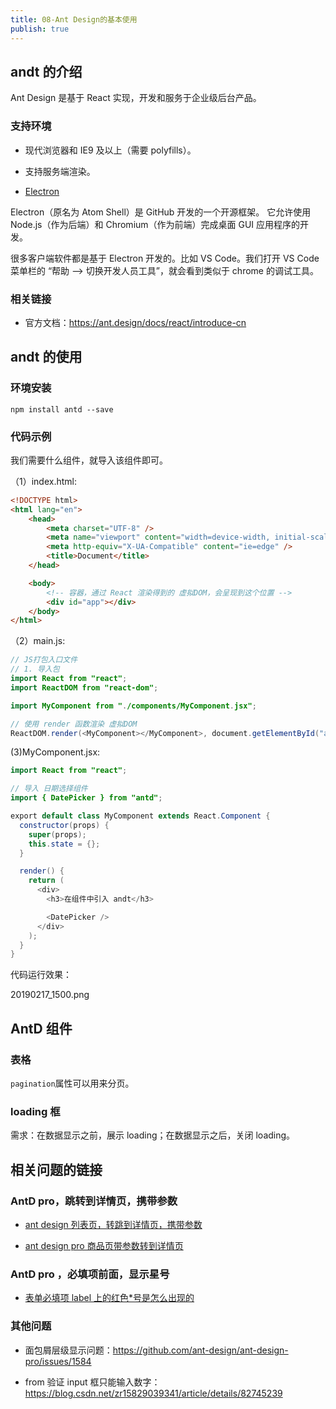 ```yaml
---
title: 08-Ant Design的基本使用
publish: true
---
```


## andt 的介绍

Ant Design 是基于 React 实现，开发和服务于企业级后台产品。

### 支持环境

- 现代浏览器和 IE9 及以上（需要 polyfills）。

- 支持服务端渲染。

- [Electron](https://electronjs.org/)

Electron（原名为 Atom Shell）是 GitHub 开发的一个开源框架。 它允许使用 Node.js（作为后端）和 Chromium（作为前端）完成桌面 GUI 应用程序的开发。

很多客户端软件都是基于 Electron 开发的。比如 VS Code。我们打开 VS Code 菜单栏的 “帮助 --> 切换开发人员工具”，就会看到类似于 chrome 的调试工具。

### 相关链接

- 官方文档：<https://ant.design/docs/react/introduce-cn>

## andt 的使用

### 环境安装

```
npm install antd --save
```

### 代码示例

我们需要什么组件，就导入该组件即可。

（1）index.html:

```html
<!DOCTYPE html>
<html lang="en">
	<head>
		<meta charset="UTF-8" />
		<meta name="viewport" content="width=device-width, initial-scale=1.0" />
		<meta http-equiv="X-UA-Compatible" content="ie=edge" />
		<title>Document</title>
	</head>

	<body>
		<!-- 容器，通过 React 渲染得到的 虚拟DOM，会呈现到这个位置 -->
		<div id="app"></div>
	</body>
</html>
```

（2）main.js:

```java
// JS打包入口文件
// 1. 导入包
import React from "react";
import ReactDOM from "react-dom";

import MyComponent from "./components/MyComponent.jsx";

// 使用 render 函数渲染 虚拟DOM
ReactDOM.render(<MyComponent></MyComponent>, document.getElementById("app"));

```

(3)MyComponent.jsx:

```java
import React from "react";

// 导入 日期选择组件
import { DatePicker } from "antd";

export default class MyComponent extends React.Component {
  constructor(props) {
    super(props);
    this.state = {};
  }

  render() {
    return (
      <div>
        <h3>在组件中引入 andt</h3>

        <DatePicker />
      </div>
    );
  }
}

```

代码运行效果：

20190217_1500.png

## AntD 组件

### 表格

`pagination`属性可以用来分页。

### loading 框

需求：在数据显示之前，展示 loading；在数据显示之后，关闭 loading。

## 相关问题的链接

### AntD pro，跳转到详情页，携带参数

- [ant design 列表页，转跳到详情页，携带参数](https://blog.csdn.net/u011613356/article/details/81505883)

- [ant design pro 商品页带参数转到详情页](https://blog.csdn.net/ws995339251/article/details/86771701)

### AntD pro ，必填项前面，显示星号

- [表单必填项 label 上的红色\*号是怎么出现的](https://github.com/ant-design/ant-design-pro/issues/2044)

### 其他问题

- 面包屑层级显示问题：<https://github.com/ant-design/ant-design-pro/issues/1584>

- from 验证 input 框只能输入数字：<https://blog.csdn.net/zr15829039341/article/details/82745239>
